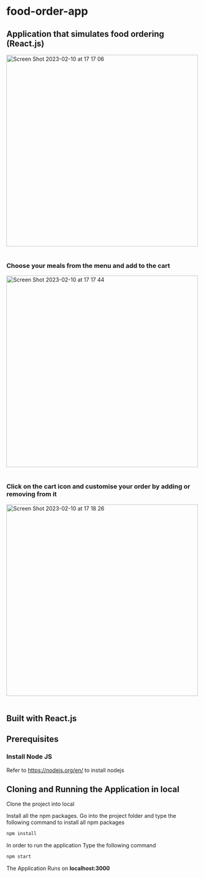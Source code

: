 # food-order-app
## Application that simulates food ordering (React.js)

<img width="500" alt="Screen Shot 2023-02-10 at 17 17 06" src="https://user-images.githubusercontent.com/107240729/218027596-067bcd49-48df-463c-a4eb-70cf8a9b6ea4.png"><br><br>

### Choose your meals from the menu and add to the cart <br>
<img width="500" alt="Screen Shot 2023-02-10 at 17 17 44" src="https://user-images.githubusercontent.com/107240729/218027804-0f0463b2-85bc-4b06-bf76-7a904ca09723.png"><br><br>

### Click on the cart icon and customise your order by adding or removing from it <br>
<img width="500" alt="Screen Shot 2023-02-10 at 17 18 26" src="https://user-images.githubusercontent.com/107240729/218027882-3ce9c0bb-e40f-441d-958f-57f1f2194b79.png"><br><br>

## Built with React.js

## Prerequisites

### Install Node JS
Refer to https://nodejs.org/en/ to install nodejs

## Cloning and Running the Application in local

Clone the project into local

Install all the npm packages. Go into the project folder and type the following command to install all npm packages

```bash
npm install
```

In order to run the application Type the following command

```bash
npm start
```

The Application Runs on **localhost:3000** 
